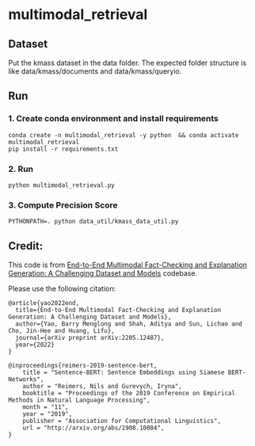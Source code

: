 # multimodal_retrieval



## Dataset
Put the kmass dataset in the data folder. The expected folder structure is like data/kmass/documents and data/kmass/queryio.

## Run
### 1. Create conda environment and install requirements

 
```console
conda create -n multimodal_retrieval -y python  && conda activate multimodal_retrieval
pip install -r requirements.txt
```

### 2. Run

```console
python multimodal_retrieval.py
```

### 3. Compute Precision Score
```console
PYTHONPATH=. python data_util/kmass_data_util.py
```


 
 
## Credit: 

This code is from [End-to-End Multimodal Fact-Checking and Explanation Generation: A Challenging Dataset and Models](https://github.com/VT-NLP/Mocheg) codebase. 

Please use the following citation:
```
@article{yao2022end,
  title={End-to-End Multimodal Fact-Checking and Explanation Generation: A Challenging Dataset and Models},
  author={Yao, Barry Menglong and Shah, Aditya and Sun, Lichao and Cho, Jin-Hee and Huang, Lifu},
  journal={arXiv preprint arXiv:2205.12487},
  year={2022}
}

@inproceedings{reimers-2019-sentence-bert,
    title = "Sentence-BERT: Sentence Embeddings using Siamese BERT-Networks",
    author = "Reimers, Nils and Gurevych, Iryna",
    booktitle = "Proceedings of the 2019 Conference on Empirical Methods in Natural Language Processing",
    month = "11",
    year = "2019",
    publisher = "Association for Computational Linguistics",
    url = "http://arxiv.org/abs/1908.10084",
}
```